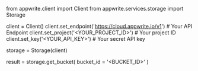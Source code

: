 from appwrite.client import Client
from appwrite.services.storage import Storage

client = Client()
client.set_endpoint('https://cloud.appwrite.io/v1') # Your API Endpoint
client.set_project('<YOUR_PROJECT_ID>') # Your project ID
client.set_key('<YOUR_API_KEY>') # Your secret API key

storage = Storage(client)

result = storage.get_bucket(
    bucket_id = '<BUCKET_ID>'
)
